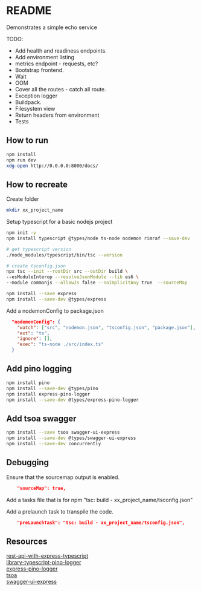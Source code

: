 # README
Demonstrates a simple echo service

TODO:
* Add health and readiness endpoints. 
* Add environment listing
* metrics endpoint - requests, etc? 
* Bootstrap frontend.  
* Wait
* OOM
* Cover all the routes - catch all route.  
* Exception logger
* Buildpack.
* Filesystem view
* Return headers from environment
* Tests

## How to run
```sh
npm install
npm run dev
xdg-open http://0.0.0.0:8000/docs/
```

## How to recreate
Create folder  
```sh
mkdir xx_project_name
```

Setup typescript for a basic nodejs project
```sh
npm init -y   
npm install typescript @types/node ts-node nodemon rimraf --save-dev  

# get typescript version
./node_modules/typescript/bin/tsc --version 

# create tsconfig.json
npx tsc --init --rootDir src --outDir build \
--esModuleInterop --resolveJsonModule --lib es6 \
--module commonjs --allowJs false --noImplicitAny true  --sourceMap 

npm install --save express 
npm install --save-dev @types/express
```

Add a nodemonConfig to package.json 
```json
  "nodemonConfig": {
    "watch": ["src", "nodemon.json", "tsconfig.json", "package.json"],
    "ext": "ts",
    "ignore": [],
    "exec": "ts-node ./src/index.ts"
  }
```
## Add pino logging
```sh
npm install pino     
npm install --save-dev @types/pino   
npm install express-pino-logger
npm install --save-dev @types/express-pino-logger
```

## Add tsoa swagger
```sh
npm install --save tsoa swagger-ui-express
npm install --save-dev @types/swagger-ui-express
npm install --save-dev concurrently
```




## Debugging 
Ensure that the sourcemap output is enabled. 
```json
    "sourceMap": true,  
```

Add a tasks file that is for npm "tsc: build - xx_project_name/tsconfig.json"  

Add a prelaunch task to transpile the code.  
```json
    "preLaunchTask": "tsc: build - xx_project_name/tsconfig.json",
```



## Resources

[rest-api-with-express-typescript](https://rsbh.dev/blog/rest-api-with-express-typescript)  
[library-typescript-pino-logger](https://blog.morizyun.com/javascript/library-typescript-pino-logger.html)  
[express-pino-logger](https://github.com/pinojs/express-pino-logger#readme)  
[tsoa](https://github.com/lukeautry/tsoa)  
[swagger-ui-express](https://github.com/scottie1984/swagger-ui-express)  